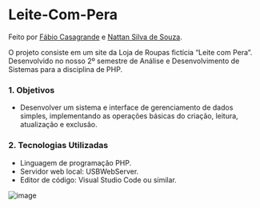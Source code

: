 # Leite-Com-Pera

Feito por [Fábio Casagrande](https://github.com/fabin0casa) e [Nattan Silva de Souza](https://github.com/EthanHueh).

O projeto consiste em um site da Loja de Roupas fictícia “Leite com Pera”. Desenvolvido no nosso 2º semestre de Análise e Desenvolvimento de Sistemas para a disciplina de PHP.

### 1. Objetivos
- Desenvolver um sistema e interface de gerenciamento de dados simples, implementando as operações básicas do criação, leitura, atualização e exclusão.

### 2. Tecnologias Utilizadas
- Linguagem de programação PHP.
- Servidor web local: USBWebServer.
- Editor de código: Visual Studio Code ou similar.

![image](https://github.com/user-attachments/assets/666ea910-c3f4-4bf8-bb60-c61fa6b1d9c2)